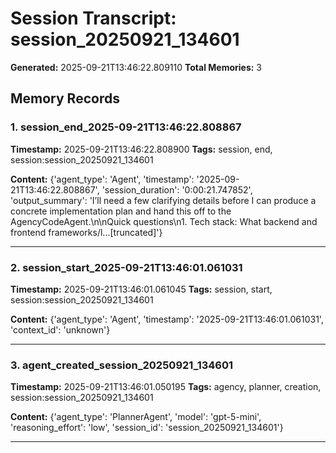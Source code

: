# Session Transcript: session_20250921_134601

**Generated:** 2025-09-21T13:46:22.809110
**Total Memories:** 3

## Memory Records

### 1. session_end_2025-09-21T13:46:22.808867

**Timestamp:** 2025-09-21T13:46:22.808900
**Tags:** session, end, session:session_20250921_134601

**Content:** {'agent_type': 'Agent', 'timestamp': '2025-09-21T13:46:22.808867', 'session_duration': '0:00:21.747852', 'output_summary': 'I’ll need a few clarifying details before I can produce a concrete implementation plan and hand this off to the AgencyCodeAgent.\n\nQuick questions\n1. Tech stack: What backend and frontend frameworks/l...[truncated]'}

---

### 2. session_start_2025-09-21T13:46:01.061031

**Timestamp:** 2025-09-21T13:46:01.061045
**Tags:** session, start, session:session_20250921_134601

**Content:** {'agent_type': 'Agent', 'timestamp': '2025-09-21T13:46:01.061031', 'context_id': 'unknown'}

---

### 3. agent_created_session_20250921_134601

**Timestamp:** 2025-09-21T13:46:01.050195
**Tags:** agency, planner, creation, session:session_20250921_134601

**Content:** {'agent_type': 'PlannerAgent', 'model': 'gpt-5-mini', 'reasoning_effort': 'low', 'session_id': 'session_20250921_134601'}

---

